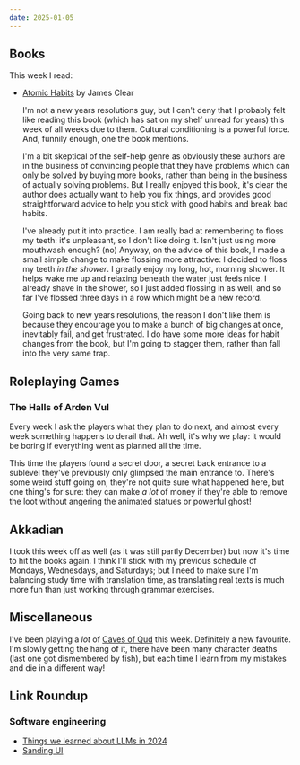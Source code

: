 ```yaml
---
date: 2025-01-05
---
```


## Books

This week I read:

- [Atomic Habits][] by James Clear

  I'm not a new years resolutions guy, but I can't deny that I probably felt
  like reading this book (which has sat on my shelf unread for years) this week
  of all weeks due to them.  Cultural conditioning is a powerful force.  And,
  funnily enough, one the book mentions.

  I'm a bit skeptical of the self-help genre as obviously these authors are in
  the business of convincing people that they have problems which can only be
  solved by buying more books, rather than being in the business of actually
  solving problems.  But I really enjoyed this book, it's clear the author does
  actually want to help you fix things, and provides good straightforward advice
  to help you stick with good habits and break bad habits.

  I've already put it into practice.  I am really bad at remembering to floss my
  teeth: it's unpleasant, so I don't like doing it.  Isn't just using more
  mouthwash enough? (no) Anyway, on the advice of this book, I made a small
  simple change to make flossing more attractive: I decided to floss my teeth
  *in the shower*.  I greatly enjoy my long, hot, morning shower.  It helps wake
  me up and relaxing beneath the water just feels nice.  I already shave in the
  shower, so I just added flossing in as well, and so far I've flossed three
  days in a row which might be a new record.

  Going back to new years resolutions, the reason I don't like them is because
  they encourage you to make a bunch of big changes at once, inevitably fail,
  and get frustrated.  I do have some more ideas for habit changes from the
  book, but I'm going to stagger them, rather than fall into the very same trap.

[Atomic Habits]: https://jamesclear.com/atomic-habits-summary


## Roleplaying Games

### The Halls of Arden Vul

Every week I ask the players what they plan to do next, and almost every week
something happens to derail that.  Ah well, it's why we play: it would be boring
if everything went as planned all the time.

This time the players found a secret door, a secret back entrance to a sublevel
they've previously only glimpsed the main entrance to.  There's some weird stuff
going on, they're not quite sure what happened here, but one thing's for sure:
they can make *a lot* of money if they're able to remove the loot without
angering the animated statues or powerful ghost!


## Akkadian

I took this week off as well (as it was still partly December) but now it's time
to hit the books again.  I think I'll stick with my previous schedule of
Mondays, Wednesdays, and Saturdays; but I need to make sure I'm balancing study
time with translation time, as translating real texts is much more fun than just
working through grammar exercises.


## Miscellaneous

I've been playing a *lot* of [Caves of Qud][] this week.  Definitely a new
favourite.  I'm slowly getting the hang of it, there have been many character
deaths (last one got dismembered by fish), but each time I learn from my
mistakes and die in a different way!

[Caves of Qud]: https://www.cavesofqud.com/


## Link Roundup

### Software engineering

- [Things we learned about LLMs in 2024](https://simonwillison.net/2024/Dec/31/llms-in-2024/)
- [Sanding UI](https://blog.jim-nielsen.com/2024/sanding-ui/)
